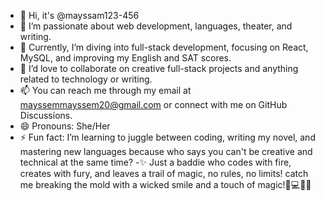 - 👋 Hi, it's @mayssam123-456
- 👀 I’m passionate about web development, languages, theater, and writing.
- 🌱 Currently, I’m diving into full-stack development, focusing on React, MySQL, and improving my English and SAT scores.
- 💞️ I’d love to collaborate on creative full-stack projects and anything related to technology or writing.
- 📫 You can reach me through my email at mayssemmayssem20@gmail.com or connect with me on GitHub Discussions.
- 😄 Pronouns: She/Her
- ⚡ Fun fact: I’m learning to juggle between coding, writing my novel, and mastering new languages because who says you can't be creative and technical at the same time?
-✨ Just a baddie who codes with fire, creates with fury, and leaves a trail of magic, no rules, no limits! catch me breaking the mold with a wicked smile and a touch of magic!🔮💻💅😈

<!---
mayssam123-456/mayssam123-456 is a ✨ special ✨ repository because its `README.md` (this file) appears on your GitHub profile.
You can click the Preview link to take a look at your changes.
--->
